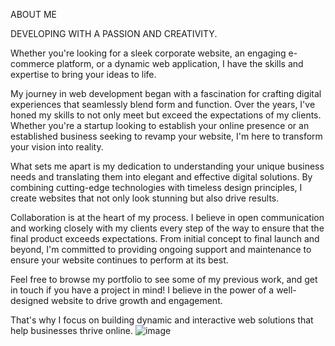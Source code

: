 ABOUT ME 

DEVELOPING WITH A PASSION AND CREATIVITY. 

Whether you're looking for a sleek corporate website, an engaging e-commerce platform, or a dynamic web application, I have the skills and expertise to bring your ideas to life. 

My journey in web development began with a fascination for crafting digital experiences that seamlessly blend form and function. Over the years, I've honed my skills to not only meet but exceed the expectations of my clients. Whether you're a startup looking to establish your online presence or an established business seeking to revamp your website, I'm here to transform your vision into reality. 

What sets me apart is my dedication to understanding your unique business needs and translating them into elegant and effective digital solutions. By combining cutting-edge technologies with timeless design principles, I create websites that not only look stunning but also drive results. 

Collaboration is at the heart of my process. I believe in open communication and working closely with my clients every step of the way to ensure that the final product exceeds expectations. From initial concept to final launch and beyond, I'm committed to providing ongoing support and maintenance to ensure your website continues to perform at its best. 

Feel free to browse my portfolio to see some of my previous work, and get in touch if you have a project in mind!
I believe in the power of a well-designed website to drive growth and engagement. 

That's why I focus on building dynamic and interactive web solutions that help businesses thrive online. 
![image](https://github.com/user-attachments/assets/58181fa9-0500-4fe3-9f94-5c8eefac4173)
